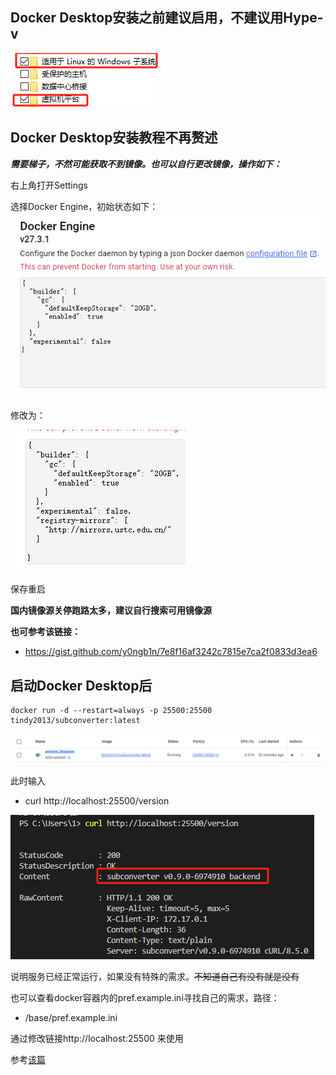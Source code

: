 ## Docker Desktop安装之前建议启用，不建议用Hype-v
![alt text](image-2.png)

## Docker Desktop安装教程不再赘述
**_需要梯子，不然可能获取不到镜像。也可以自行更改镜像，操作如下：_**

右上角打开Settings

选择Docker Engine，初始状态如下：
![alt text](image-3.png)

修改为：

![](image-4.png)

保存重启

**国内镜像源关停跑路太多，建议自行搜索可用镜像源**

**也可参考该链接：**

- https://gist.github.com/y0ngb1n/7e8f16af3242c7815e7ca2f0833d3ea6

## 启动Docker Desktop后

    docker run -d --restart=always -p 25500:25500 tindy2013/subconverter:latest

![](image-5.png)

此时输入
 - curl http://localhost:25500/version

![alt text](image-6.png)

说明服务已经正常运行，如果没有特殊的需求。~~不知道自己有没有就是没有~~

也可以查看docker容器内的pref.example.ini寻找自己的需求，路径：
- /base/pref.example.ini

通过修改链接http://localhost:25500 来使用

参考[该篇](一个链接同时实现配置模板和后端订阅转换.md)



